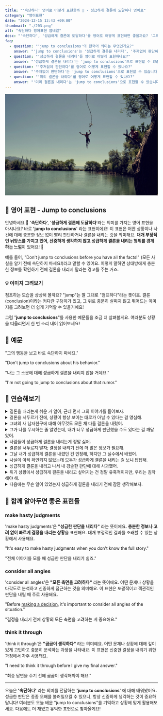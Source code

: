 ```yaml
---
title: "'속단하다' 영어로 어떻게 표현할까 🦘 - 성급하게 결론에 도달하다 영어로"
category: "영어표현"
date: "2024-12-15 13:43 +09:00"
thumbnail: "./203.png"
alt: "속단하다 영어표현 썸네일"
desc: "'속단하다', '성급하게 결론에 도달하다'를 영어로 어떻게 표현하면 좋을까요? '그의 행동을 보고 바로 속단하지 마세요.', '나는 그 소문에 대해 성급하게 결론을 내리지 않을 거예요.' 등을 영어로 표현하는 법을 배워봅시다. 다양한 예문을 통해서 연습하고 본인의 표현으로 만들어 보세요."
faq:
  - question: "'jump to conclusions'의 한국어 의미는 무엇인가요?"
    answer: "'jump to conclusions'는 '성급하게 결론을 내리다', '주저없이 판단하다', '미리 결론을 내리다' 등의 의미로 해석될 수 있습니다. 주어진 정보나 상황에 대해 충분히 고려하지 않고 빨리 결론을 내리는 것을 의미합니다."
  - question: "'성급하게 결론을 내리다'를 영어로 어떻게 표현하나요?"
    answer: "'성급하게 결론을 내리다'는 'jump to conclusions'으로 표현할 수 있습니다. 예를 들어, '그의 말을 듣고 성급하게 결론을 내리지 마'는 'Don't jump to conclusions based on what he said'로 말할 수 있습니다."
  - question: "'주저없이 판단하다'를 영어로 어떻게 표현할 수 있나요?"
    answer: "'주저없이 판단하다'는 'jump to conclusions'으로 표현할 수 있습니다. 예를 들어, '상황을 제대로 이해하기 전에 주저없이 판단하지 마'는 'Don't jump to conclusions without understanding the situation'으로 말할 수 있습니다."
  - question: "'미리 결론을 내리다'를 영어로 어떻게 표현할 수 있나요?"
    answer: "'미리 결론을 내리다'는 'jump to conclusions'으로 표현할 수 있습니다. 예를 들어, '그의 행동을 보고 미리 결론을 내리지 마'는 'Don't jump to conclusions based on his actions'로 표현할 수 있습니다."
---
```


![강물에 다이빙하는 남성](./203-1.jpg)

## 🌟 영어 표현 - Jump to conclusions

안녕하세요 👋 '**속단하다**', '**성급하게 결론에 도달하다**'라는 의미를 가지는 영어 표현을 아시나요? 바로 **'jump to conclusions'** 라는 표현이에요! 이 표현은 어떤 상황이나 사건에 대해 충분한 정보 없이 빨리 판단하거나 결론을 내리는 것을 의미해요. **대개 부정적인 뉘앙스를 가지고 있어, 신중하게 생각하지 않고 성급하게 결론을 내리는 행위를 경계하는 느낌**이 있어요! 🚦

예를 들어, "Don't jump to conclusions before you have all the facts!" (모든 사실을 알기 전에 속단하지 마세요!)라고 말할 수 있어요. 이렇게 말하면 상대방에게 충분한 정보를 확인하기 전에 결론을 내리지 말라는 경고를 주는 거죠.

### 💡 이미지 그려보기

점프하는 모습을 상상해 볼까요? "jump"는 말 그대로 "점프하다"라는 뜻이죠. 결론(conclusion)이라는 커다란 구덩이가 있고, 그 위로 충분히 살피지 않고 뛰어드는 이미지를 그려보면 더 쉽게 기억할 수 있을거에요!

그럼 "**jump to conclusions**"를 사용한 예문들을 조금 더 살펴볼게요. 여러분도 상황을 떠올리면서 한 번 소리 내어 읽어보세요!

<ins class="adsbygoogle"
     style="display:block"
     data-ad-client="ca-pub-1465612013356152"
     data-ad-slot="2106896038"
     data-ad-format="auto"
     data-full-width-responsive="true"></ins>

<script>
     (adsbygoogle = window.adsbygoogle || []).push({});
</script>

## 📖 예문

"그의 행동을 보고 바로 속단하지 마세요."

"Don't jump to conclusions about his behavior."

"나는 그 소문에 대해 성급하게 결론을 내리지 않을 거예요."

"I'm not going to jump to conclusions about that rumor."

## 💬 연습해보기

<details>
<summary>결론을 내리는게 쉬운 거 알아, 근데 먼저 그의 이야기를 들어보자.</summary>
<span>I know it's easy to jump to conclusions, but let's hear his side of the story first.</span>
</details>

<details>
<summary>결론을 서두르기 전에, 상황이 항상 보이는 대로가 아닐 수 있다는 걸 명심해.</summary>
<span>Before you jump to conclusions, remember that things aren't always as they seem.</span>
</details>

<details>
<summary>그녀의 새 남자친구에 대해 아무것도 모른 채 다들 결론을 내렸어.</summary>
<span>Everyone jumped to conclusions about her new boyfriend without knowing anything about him.</span>
</details>

<details>
<summary>그가 나를 무시하는 줄 알았는데, 내가 너무 성급하게 판단했을 수도 있다는 걸 깨달았어.</summary>
<span>I thought he was ignoring me, but I <a href="/blog/in-english/166.realize/">realized</a> I might have jumped to conclusions.</span>
</details>

<details>
<summary>사람들이 성급하게 결론을 내리는게 정말 싫어.</summary>
<span>I hate it when people jump to conclusions</span>
</details>

<details>
<summary>결론을 서두르지 말자; 결정을 내리기 전에 더 많은 정보가 필요해.</summary>
<span>Let's not jump to conclusions; we need more information before we decide anything.</span>
</details>

<details>
<summary>그날 내가 성급하게 결론을 내렸던 건 인정해, 하지만 그 실수에서 배웠어.</summary>
<span>I admit I jumped to conclusions that day, but I <a href="/blog/in-english/245.learn/">learned</a> from that mistake.</span>
</details>

<details>
<summary>사실이 아직 확인되지 않았는데 모두가 성급하게 결론을 내리는 걸 보니 답답해.</summary>
<span>It’s frustrating to see everyone jumping to conclusions when the facts aren’t in yet.</span>
</details>

<details>
<summary>성급하게 결론을 내리고 나서 내 경솔한 판단에 대해 사과했어.</summary>
<span>I jumped to conclusions and <a href="/blog/vocab-1/039.end-up/">ended up</a> apologizing for my rash judgment.</span>
</details>

<details>
<summary>위기 상황에서 성급하게 결론을 내리고 싶어지는 건 정말 유혹적이지만, 우리는 침착해야 해.</summary>
<span>It’s so <a href="/blog/vocab-1/019.tempting/">tempting</a> to jump to conclusions in a crisis, but we need to stay calm.</span>
</details>

<details>
<summary>다음에는 무슨 일이 있었는지 성급하게 결론을 내리기 전에 잠깐 생각해보자.</summary>
<span>Next time, let’s take a moment before we jump to conclusions about what happened.</span>
</details>

## 🤝 함께 알아두면 좋은 표현들

### make hasty judgments

'make hasty judgments'은 **"성급한 판단을 내리다"** 라는 뜻이에요. **충분한 정보나 고려 없이 빠르게 결정을 내리는 상황**을 표현해요. 대개 부정적인 결과를 초래할 수 있는 상황에서 사용돼요.

"It's easy to make hasty judgments when you don't know the full story."

"전체 이야기를 모를 때 성급한 판단을 내리기 쉽죠."

### consider all angles

'consider all angles'은 **"모든 측면을 고려하다"** 라는 뜻이에요. 어떤 문제나 상황을 다각도로 분석하고 신중하게 접근하는 것을 의미해요. 이 표현은 포괄적이고 객관적인 판단을 내릴 때 주로 사용돼요.

"Before [making a decision](/blog/vocab-1/010.make-a-decision/), it's important to consider all angles of the situation."

"결정을 내리기 전에 상황의 모든 측면을 고려하는 게 중요해요."

### think it through

'think it through'은 **"곰곰이 생각하다"** 라는 의미예요. 어떤 문제나 상황에 대해 깊이 있게 고민하고 충분히 분석하는 과정을 나타내요. 이 표현은 신중한 결정을 내리기 위한 과정에서 자주 사용돼요.

"I need to think it through before I give my final answer."

"최종 답변을 주기 전에 곰곰이 생각해봐야 해요."

---

오늘은 **'속단하다'** 라는 의미를 전달하는 **'jump to conclusions'** 에 대해 배워봤어요. 성급한 판단은 종종 오해를 불러일으킬 수 있으니, 항상 신중하게 생각하는 것이 중요하답니다! 여러분도 오늘 배운 "jump to conclusions"를 기억하고 상황에 맞게 활용해보세요. 다음에도 더 재밌고 유익한 표현으로 찾아올게요!
